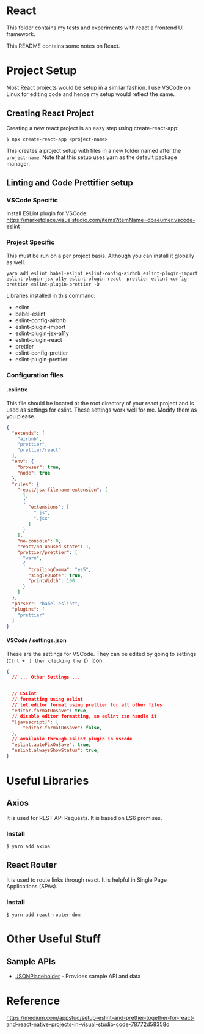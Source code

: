 # React

This folder contains my tests and experiments with react a frontend UI framework.

This README contains some notes on React.



# Project Setup

Most React projects would be setup in a similar fashion. I use VSCode on Linux for editing code and hence my setup would reflect the same.

## Creating React Project

Creating a new react project is an easy step using create-react-app:

```
$ npx create-react-app <project-name>
```

This creates a project setup with files in a new folder named after the `project-name`. Note that this setup uses yarn as the default package manager.

## Linting and Code Prettifier setup

### VSCode Specific

Install ESLint plugin for VSCode: <https://marketplace.visualstudio.com/items?itemName=dbaeumer.vscode-eslint>

### Project Specific

This must be run on a per project basis. Although you can install it globally as well.

```
yarn add eslint babel-eslint eslint-config-airbnb eslint-plugin-import eslint-plugin-jsx-a11y eslint-plugin-react  prettier eslint-config-prettier eslint-plugin-prettier -D
```

Libraries installed in this command:

- eslint
- babel-eslint
- eslint-config-airbnb
- eslint-plugin-import
- eslint-plugin-jsx-a11y
- eslint-plugin-react
- prettier
- eslint-config-prettier
- eslint-plugin-prettier

### Configuration files

#### .eslintrc

This file should be located at the root directory of your react  project and is used as settings for eslint. These settings work well for  me. Modify them as you please.

```json
{
  "extends": [
    "airbnb",
    "prettier",
    "prettier/react"
  ],
  "env": {
    "browser": true,
    "node": true
  },
  "rules": {
    "react/jsx-filename-extension": [
      1,
      {
        "extensions": [
          ".js",
          ".jsx"
        ]
      }
    ],
    "no-console": 0,
    "react/no-unused-state": 1,
    "prettier/prettier": [
      "warn",
      {
        "trailingComma": "es5",
        "singleQuote": true,
        "printWidth": 100
      }
    ]
  },
  "parser": "babel-eslint",
  "plugins": [
    "prettier"
  ]
}
```

#### VSCode / settings.json

These are the settings for VSCode. They can be edited by going to settings (`Ctrl + ` `) then clicking the `{}` icon.

```json
{
  // ... Other Settings ...


  // ESLint
  // formatting using eslint
  // let editor format using prettier for all other files
  "editor.formatOnSave": true,
  // disable editor formatting, so eslint can handle it
  "[javascript]": {
      "editor.formatOnSave": false,
  },
  // available through eslint plugin in vscode
  "eslint.autoFixOnSave": true,
  "eslint.alwaysShowStatus": true,
}
```

# Useful Libraries

## Axios

It is used for REST API Requests. It is based on ES6 promises.

### Install

```
$ yarn add axios
```



## React Router

It is used to route links through react. It is helpful in Single Page Applications (SPAs).

### Install

```
$ yarn add react-router-dom
```

# Other Useful Stuff

## Sample APIs

- [JSONPlaceholder](https://jsonplaceholder.typicode.com/) - Provides sample API and data

# Reference

<https://medium.com/appstud/setup-eslint-and-prettier-together-for-react-and-react-native-projects-in-visual-studio-code-78772d58358d>